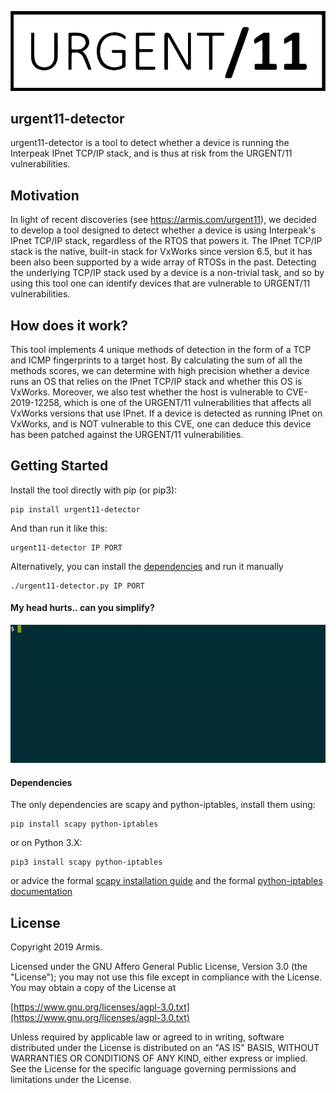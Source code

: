 ![urgent11-detector](https://github.com/ArmisSecurity/urgent11-detector/raw/master/docs/logo.png)

## urgent11-detector
urgent11-detector is a tool to detect whether a device is running the Interpeak IPnet TCP/IP stack, and is thus at risk from the URGENT/11 vulnerabilities.

## Motivation
In light of recent discoveries (see https://armis.com/urgent11), we decided to develop a tool designed to detect whether a device is using Interpeak's IPnet TCP/IP stack, regardless of the RTOS that powers it.
The IPnet TCP/IP stack is the native, built-in stack for VxWorks since version 6.5, but it has been also been supported by a wide array of RTOSs in the past.
Detecting the underlying TCP/IP stack used by a device is a non-trivial task, and so by using this tool one can identify devices that are vulnerable to URGENT/11 vulnerabilities.

## How does it work?
This tool implements 4 unique methods of detection in the form of a TCP and ICMP fingerprints to a target host.
By calculating the sum of all the methods scores, we can determine with high precision whether a device runs an OS that relies on the IPnet TCP/IP stack and whether this OS is VxWorks.
Moreover, we also test whether the host is vulnerable to CVE-2019-12258, which is one of the URGENT/11 vulnerabilities that affects all VxWorks versions that use IPnet.
If a device is detected as running IPnet on VxWorks, and is NOT vulnerable to this CVE, one can deduce this device has been patched against the URGENT/11 vulnerabilities.

## Getting Started
Install the tool directly with pip (or pip3):
```
pip install urgent11-detector
```
And than run it like this:
```
urgent11-detector IP PORT
```

Alternatively, you can install the [dependencies](#dependencies) and run it manually
```
./urgent11-detector.py IP PORT
```

#### My head hurts.. can you simplify?
![demo](https://github.com/ArmisSecurity/urgent11-detector/raw/master/docs/demo.gif)

#### Dependencies
The only dependencies are scapy and python-iptables, install them using:
```
pip install scapy python-iptables
```
or on Python 3.X:
```
pip3 install scapy python-iptables
```
or advice the formal [scapy installation guide](https://scapy.readthedocs.io/en/latest/installation.html)
and the formal [python-iptables documentation](https://github.com/ldx/python-iptables#installing)

## License
Copyright 2019 Armis.

Licensed under the GNU Affero General Public License, Version 3.0 (the "License");
you may not use this file except in compliance with the License.
You may obtain a copy of the License at

[https://www.gnu.org/licenses/agpl-3.0.txt](https://www.gnu.org/licenses/agpl-3.0.txt)

Unless required by applicable law or agreed to in writing, software
distributed under the License is distributed on an "AS IS" BASIS,
WITHOUT WARRANTIES OR CONDITIONS OF ANY KIND, either express or implied.
See the License for the specific language governing permissions and
limitations under the License.
